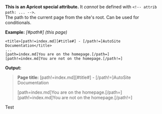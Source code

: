<!-- attrib template: default -->
<!-- attrib title: &#91;#path#] -->
<!-- attrib code: yeah -->
<div class="warning card">
    <b>This is an Apricot special attribute.</b> It <em>cannot</em> be defined with <code>&lt;!-- attrib path: ... --></code>.
</div>
    The path to the current page from the site's root. Can be used for conditionals.

**Example:**
*[#path#] (this page)*
<pre><code>&lt;title>&#91;path!=index.md][#title#] - [/path!=]AutoSite Documentation&lt;/title>
...
&#91;path=index.md]You are on the homepage.[/path=]
&#91;path!=index.md]You are not on the homepage.[/path!=]</code></pre>
**Output:**
> **Page title:** [path!=index.md][#title#] - [/path!=]AutoSite Documentation
>
> [path=index.md]You are on the homepage.[/path=]
> [path!=index.md]You are not on the homepage.[/path!=]

Test